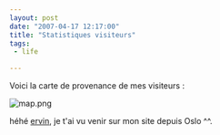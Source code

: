```yaml
---
layout: post
date: "2007-04-17 12:17:00"
title: "Statistiques visiteurs"
tags:
 - life

---
```


Voici la carte de provenance de mes visiteurs :

![map.png](/public/images/map.png)

héhé [ervin](http://ervin.ipsquad.net), je t'ai vu venir sur mon site depuis Oslo ^^.
